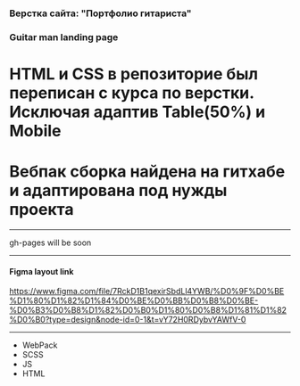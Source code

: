 ### Верстка сайта: "Портфолио гитариста"
### Guitar man landing page
# HTML и CSS в репозиторие был переписан с курса по верстки. Исключая адаптив Table(50%) и Mobile 
# Вебпак сборка найдена на гитхабе и адаптирована под нужды проекта 
<hr>

gh-pages will be soon

<hr>

#### Figma layout link
https://www.figma.com/file/7RckD1B1qexirSbdLl4YWB/%D0%9F%D0%BE%D1%80%D1%82%D1%84%D0%BE%D0%BB%D0%B8%D0%BE-%D0%B3%D0%B8%D1%82%D0%B0%D1%80%D0%B8%D1%81%D1%82%D0%B0?type=design&node-id=0-1&t=vY72H0RDybvYAWfV-0

<hr>

- WebPack
- SCSS
- JS
- HTML